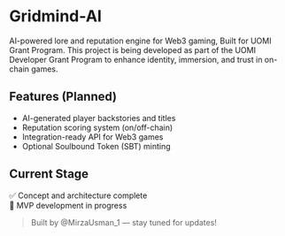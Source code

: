 # Gridmind-AI
AI-powered lore and reputation engine for Web3 gaming, Built for UOMI Grant Program.
This project is being developed as part of the UOMI Developer Grant Program to enhance identity, immersion, and trust in on-chain games.

## Features (Planned)
- AI-generated player backstories and titles
- Reputation scoring system (on/off-chain)
- Integration-ready API for Web3 games
- Optional Soulbound Token (SBT) minting

## Current Stage
✅ Concept and architecture complete  
🔧 MVP development in progress

> Built by @MirzaUsman_1 — stay tuned for updates!
